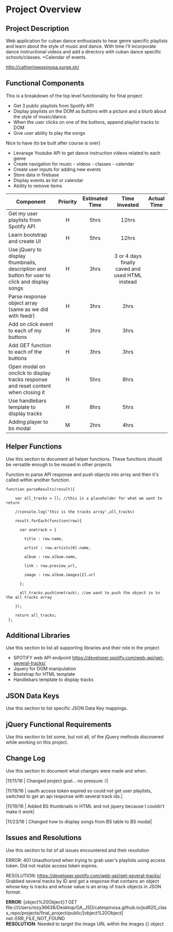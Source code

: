 # Project Overview

## Project Description

Web application for cuban dance enthusiasts to hear genre specific playlists and learn about the style of music and dance. With time I'll incorporate dance instructional videos and add a directory with cuban dance specific schools/classes. +Calendar of events.

http://catherineespinosa.surge.sh/

## Functional Components 

This is a breakdown of the top level functionality for final project

* Get 3 public playlists from Spotify API
* Display playlists on the DOM as buttons with a picture and a blurb about the style of music/dance.
*  When the user clicks on one of the buttons, append playlist tracks to DOM
* Give user ability to play the songs


Nice to have (to be built after course is over)
* Levarage Youtube API to get dance instruction videos related to each genre
* Create navigation for music - videos - classes - calendar
* Create user inputs for adding new events
* Store data in firebase
* Display events as list or calendar
* Ability to remove items



| Component | Priority | Estimated Time | Time Invested | Actual Time |
| --- | :---: |  :---: | :---: | :---: |
| Get my user playlists from Spotify API | H | 5hrs| 12hrs |  |
| Learn bootstrap and create UI | H | 5hrs| 12hrs |  |
| Use jQuery to display thumbnails, description and button for user to click and display songs | H | 3hrs| 3 or 4 days finally caved and used HTML instead |  |
| Parse response object array (same as we did with feedr) | H | 3hrs| 2hrs |  |
| Add on click event to each of my buttons | H | 3hrs| 3hrs |  |
| Add GET function to each of the buttons | H | 3hrs| 3hrs |  |
| Open modal on onclick to display tracks response and reset content when closing it | H | 5hrs| 8hrs |  |
| Use handlebars template to display tracks  | H | 8hrs| 5hrs |  |
| Adding player to bs modal  | M | 2hrs| 4hrs |  |





## Helper Functions
Use this section to document all helper functions. These functions should be versatile enough to be reused in other projects

Function to parse API response and push objects into array and then it's called within another function.


	function parseResults(result){

	    var all_tracks = []; //this is a placeholder for what we want to return

	    //console.log('this is the tracks array',all_tracks)

	    result.forEach(function(row){

	      var onetrack = {

	        title : row.name,

	        artist : row.artists[0].name,

	        album : row.album.name,

	        link : row.preview_url,

	        image : row.album.images[2].url

	      };

	      all_tracks.push(onetrack); //we want to push the object in to the all tracks array

	    });

	    return all_tracks;
	 };



## Additional Libraries
 Use this section to list all supporting libraries and their role in the project

* SPOTIFY web API endpoint https://developer.spotify.com/web-api/get-several-tracks/
* Jquery for DOM manipulation
* Bootstrap for HTML template
* Handlebars template to display tracks

## JSON Data Keys
 Use this section to list specific JSON Data Key mappings. 



## jQuery Functional Requirements
 Use this section to list some, but not all, of the jQuery methods discovered while working on this project.
 

## Change Log
 Use this section to document what changes were made and when.

|11/11/16 | Changed project goal... no pressure :)|

|11/19/16 | oauth access token expired so could not get user playlists, switched to get an api response with several track ids.|

|11/19/16 | Added BS thumbnails in HTML and not jquery because I couldn't make it work|

|11/23/16 | Changed how to display songs from BS table to BS modal|


## Issues and Resolutions
 Use this section to list of all issues encountered and their resolution

ERROR: 401 Unauthorized when trying to grab user's playlists using access token. Did not realize access token expires.

RESOLUTION: https://developer.spotify.com/web-api/get-several-tracks/ Grabbed several tracks by ID and got a response that contains an object whose key is tracks and whose value is an array of track objects in JSON format.


**ERROR**: [object%20Object]:1 GET file:///Users/mzy36638/Desktop/GA_JSD/catespinosa.github.io/jsd920_class_repo/projects/final_project/public/[object%20Object] net::ERR_FILE_NOT_FOUND                             
**RESOLUTION**: Needed to target the image URL within the images {} object








